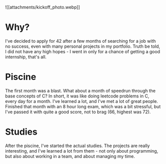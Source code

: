 ![[attachments/kickoff_photo.webp]]

# Why?

I've decided to apply for 42 after a few months of searching for a job with no success, even with many personal projects in my portfolio. Truth be told, I did not have any high hopes - I went in only for a chance of getting a good internship, that's all.

# Piscine

The first month was a blast. What about a month of speedrun through the base concepts of C? In short, it was like doing leetcode problems in C, every day for a month. I've learned a lot, and I've met a lot of great people. Finished that month with an 8 hour long exam, which was a bit stressful, but I've passed it with quite a good score, not to brag (66, highest was 72).

# Studies

After the piscine, I've started the actual studies. The projects are really interesting, and I've learned a lot from them - not only about programming, but also about working in a team, and about managing my time.